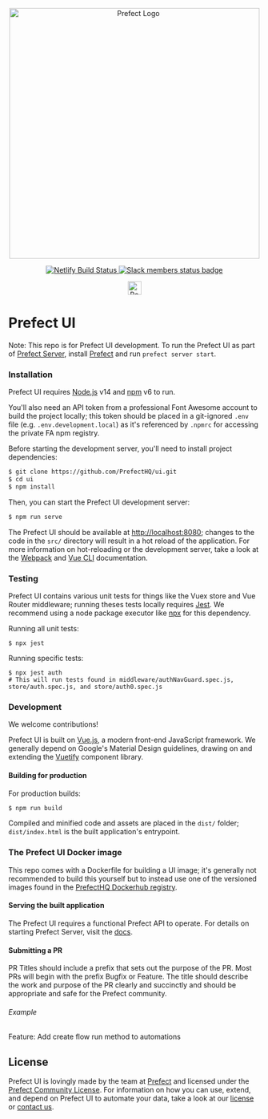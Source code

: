 <p align="center" >
   <img src="https://images.ctfassets.net/gm98wzqotmnx/3Ufcb7yYqcXBDlAhJ30gce/c237bb3254190795b30bf734f3cbc1d4/prefect-logo-full-gradient.svg" width="500" style="max-width: 500px;" alt="Prefect Logo">
</p>

<p align="center">
   <a href="https://app.netlify.com/sites/prefect-ui/deploys">
      <img src="https://api.netlify.com/api/v1/badges/effeac10-a905-46ee-8e93-b59454ecc8bb/deploy-status" alt="Netlify Build Status" alt="Netlify status badge">
   </a>

   <a href="https://prefect.io/slack">
      <img src="https://prefect-slackin.herokuapp.com/badge.svg" alt="Slack members status badge">
   </a>
</p>
<p align="center">
   <a href="https://prefect.io">
    <img src="https://images.ctfassets.net/gm98wzqotmnx/3mwImS57DEydMQXU1FCGG/6e36e2d49faf78cf4a166f123c2c43ca/image__5_.png" height="27" alt="Powered By Prefect">
    </a>
</p>

# Prefect UI

Note: This repo is for Prefect UI development. To run the Prefect UI as part of [Prefect Server](https://github.com/PrefectHQ/server/), install [Prefect](https://github.com/prefecthq/prefect) and run `prefect server start`.

### Installation

Prefect UI requires [Node.js](https://nodejs.org/) v14 and [npm](https://www.npmjs.com/) v6 to run.

You'll also need an API token from a professional Font Awesome account to build the project locally; this token should be placed in a git-ignored `.env` file (e.g. `.env.development.local`) as it's referenced by `.npmrc` for accessing the private FA npm registry.

Before starting the development server, you'll need to install project dependencies:

```sh
$ git clone https://github.com/PrefectHQ/ui.git
$ cd ui
$ npm install
```

Then, you can start the Prefect UI development server:

```sh
$ npm run serve
```

The Prefect UI should be available at [http://localhost:8080](http://localhost:8080); changes to the code in the `src/` directory will result in a hot reload of the application. For more information on hot-reloading or the development server, take a look at the [Webpack](https://webpack.js.org/) and [Vue CLI](https://cli.vuejs.org/) documentation.

### Testing

Prefect UI contains various unit tests for things like the Vuex store and Vue Router middleware; running theses tests locally requires [Jest](https://jestjs.io/). We recommend using a node package executor like [npx](https://www.npmjs.com/package/npx) for this dependency.

Running all unit tests:

```
$ npx jest
```

Running specific tests:

```
$ npx jest auth
# This will run tests found in middleware/authNavGuard.spec.js, store/auth.spec.js, and store/auth0.spec.js
```

### Development

We welcome contributions!

Prefect UI is built on [Vue.js](https://vuejs.org/), a modern front-end JavaScript framework. We generally depend on Google's Material Design guidelines, drawing on and extending the [Vuetify](https://vuetifyjs.com/en/) component library.

#### Building for production

For production builds:

```sh
$ npm run build
```

Compiled and minified code and assets are placed in the `dist/` folder; `dist/index.html` is the built application's entrypoint.

### The Prefect UI Docker image

This repo comes with a Dockerfile for building a UI image; it's generally not recommended to build this yourself but to instead use one of the versioned images found in the [PrefectHQ Dockerhub registry](https://hub.docker.com/r/prefecthq/ui).

#### Serving the built application

The Prefect UI requires a functional Prefect API to operate. For details on starting Prefect Server, visit the [docs](https://docs.prefect.io/api/latest/#ui-and-server).

#### Submitting a PR
PR Titles should include a prefix that sets out the purpose of the PR.  Most PRs will begin with the prefix Bugfix or Feature.  The title should describe the work and purpose of the PR clearly and succinctly and should be appropriate and safe for the Prefect community. 

###### Example
Feature: Add create flow run method to automations

## License

Prefect UI is lovingly made by the team at [Prefect](https://www.prefect.io) and licensed under the [Prefect Community License](https://www.prefect.io/legal/prefect-community-license/). For information on how you can use, extend, and depend on Prefect UI to automate your data, take a look at our [license](https://github.com/PrefectHQ/ui/blob/master/LICENSE) or [contact us](https://www.prefect.io/pricing#contact).
